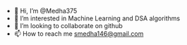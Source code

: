 - 👋 Hi, I’m @Medha375
- 👀 I’m interested in Machine Learning and DSA algorithms
- 💞️ I’m looking to collaborate on github
- 📫 How to reach me smedha146@gmail.com

<!---
Medha375/Medha375 is a ✨ special ✨ repository because its `README.md` (this file) appears on your GitHub profile.
You can click the Preview link to take a look at your changes.
--->
